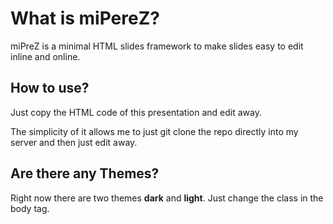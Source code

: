 # What is miPereZ?

miPreZ is a minimal HTML slides framework to make slides easy to edit inline and online.

## How to use?

Just copy the HTML code of this presentation and edit away.

The simplicity of it allows me to just git clone the repo directly into my server and then just edit away.

## Are there any Themes?

Right now there are two themes __dark__ and __light__. Just change the class in the body tag.